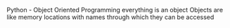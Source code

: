 Python - Object Oriented Programming
	everything  is an object
Objects are like memory locations with names through which they can be accessed
